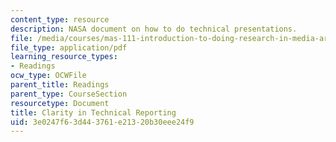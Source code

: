 ```yaml
---
content_type: resource
description: NASA document on how to do technical presentations.
file: /media/courses/mas-111-introduction-to-doing-research-in-media-arts-and-sciences-spring-2011/3e0247f63d443761e21320b30eee24f9_MITMAS_111S11_read_ses5.pdf
file_type: application/pdf
learning_resource_types:
- Readings
ocw_type: OCWFile
parent_title: Readings
parent_type: CourseSection
resourcetype: Document
title: Clarity in Technical Reporting
uid: 3e0247f6-3d44-3761-e213-20b30eee24f9
---
```

